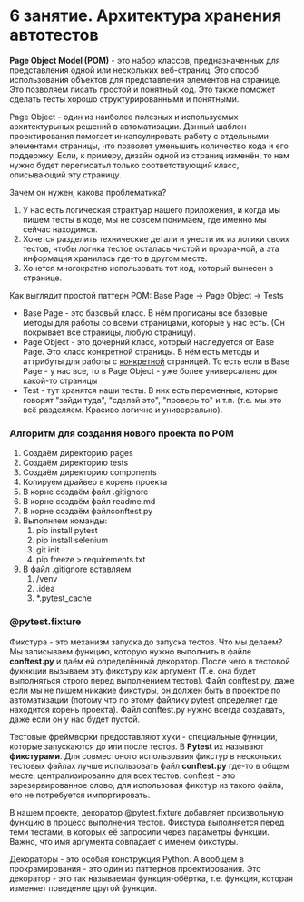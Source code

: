 # 6 занятие. Архитектура хранения автотестов

**Page Object Model (POM)** - это набор классов, предназначенных для представления одной или нескольких веб-страниц.
Это способ использования объектов для представления элементов на странице. 
Это позволяем писать простой и понятный код.
Это также поможет сделать тесты хорошо структурированными и понятными.

Page Object - один из наиболее полезных и используемых архитектурыных решений в автоматизации.
Данный шаблон проектирования помогает инкапсулировать работу с отдельными элементами страницы, что позволет уменьшить количество кода и его поддержку.
Если, к примеру, дизайн одной из страниц изменён, то нам нужно будет переписатьл только соответствующий класс, описывающий эту страницу.

Зачем он нужен, какова проблематика?
1. У нас есть логическая страктуар нашего приложения, и когда мы пишем тесты в коде, мы не совсем понимаем, где именно мы сейчас находимся. 
2. Хочется разделить технические детали и унести их из логики своих тестов, чтобы логика тестов осталась чистой и прозрачной, а эта информация хранилась где-то в другом месте.
3. Хочется многократно использовать тот код, который вынесен в странице.

Как выглядит простой паттерн POM:
Base Page -> Page Object -> Tests
- Base Page - это базовый класс. В нём прописаны все базовые методы для работы со всеми страницами, которые у нас есть.
  (Он покрывает все страницы, любую страницу).
- Page Object - это дочерний класс, который наследуется от Base Page. Это класс конкретной страницы.
В нём есть методы и аттрибуты для работы с <u>конкретной</u> страницей. 
То есть если в Base Page - у нас все, то в Page Object - уже более универсально для какой-то страницы
- Test - тут хранятся наши тесты. В них есть переменные, которые говорят "зайди туда", "сделай это", "проверь то" и т.п.
  (т.е. мы это всё разделяем. Красиво логично и универсально).

### Алгоритм для создания нового проекта по POM
1. Создаём директорию pages
2. Создаём директорию tests
3. Создаём директорию components
4. Копируем драйвер в корень проекта
5. В корне создаём файл .gitignore
6. В корне создаём файл readme.md
7. В корне создаём файлconftest.py
8. Выполняем команды:
   1. pip install pytest
   2. pip install selenium
   3. git init
   4. pip freeze > requirements.txt
9. В файл .gitignore вставляем:
   1. /venv
   2. .idea
   3. *.pytest_cache

### @pytest.fixture
Фикстура - это механизм запуска до запуска тестов. 
Что мы делаем? 
Мы записываем функцию, которую нужно выполнить в файле **conftest.py** и даём ей определённый декоратор.
После чего в тестовой фукнкции вызываем эту фикстуру как аргумент (Т.е. она будет выполняться строго перед выполнением тестов).
Файл conftest.py, даже если мы не пишем никакие фикстуры, он должен быть в проектре по автоматизации (потому что по этому файлику pytest определяет где находится корень проекта).
Файл conftest.py нужно всегда создавать, даже если он у нас будет пустой.

Тестовые фреймворки предоставляют хуки - специальные функции, которые запускаются до или после тестов. 
В **Pytest** их называют **фикстурами**.
Для совместоного использоваия фикстур в нескольких тестовых файлах лучше использовать файл **conftest.py** где-то в общем месте, централизированно для всех тестов.
conftest - это зарезервированное слово, для использовая фикстур из такого файла, его не потребуется импортировать.

В нашем проекте, декоратор @pytest.fixture добавляет произвольную функцию в процесс выполнения тестов. Фикстура выполняется перед теми тестами, в которых её запросили через параметры функции. Важно, что имя аргумента совпадает с именем фикстуры.

Декораторы - это особая конструкция Python. А вообщем в прокрамирования - это один из паттернов проектирования.
Это декоратор - это так называемая функция-обёртка, т.е. функция, которая изменяет поведение другой функции.